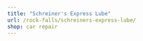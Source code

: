 ```yaml
---
title: "Schreiner's Express Lube"
url: /rock-falls/schreiners-express-lube/
shop: car repair
---
```

